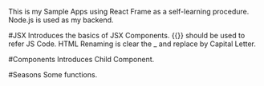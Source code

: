 This is my Sample Apps using React Frame as a self-learning procedure.
Node.js is used as my backend.

#JSX
Introduces the basics of JSX Components.
{{}} should be used to refer JS Code.
HTML Renaming is clear the _ and replace by Capital Letter.

#Components
Introduces Child Component.

#Seasons
Some functions.